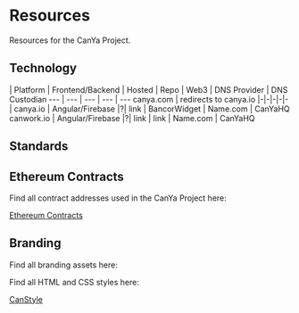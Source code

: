 # Resources
Resources for the CanYa Project.

## Technology

| Platform | Frontend/Backend | Hosted | Repo | Web3 | DNS Provider | DNS Custodian
 --- | --- | --- | --- | ---
 canya.com | redirects to canya.io |-|-|-|-|-|
 canya.io | Angular/Firebase |?| link | BancorWidget | Name.com | CanYaHQ
 canwork.io | Angular/Firebase |?| link | link | Name.com | CanYaHQ


## Standards

## Ethereum Contracts

Find all contract addresses used in the CanYa Project here:

[Ethereum Contracts](https://github.com/canyaio/Resources/blob/master/ethereumcontracts.md)

## Branding

Find all branding assets here:

[]()

Find all HTML and CSS styles here:

[CanStyle](https://canstyle.io)



